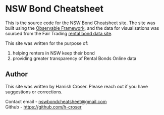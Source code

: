 # NSW Bond Cheatsheet

This is the source code for the NSW Bond Cheatsheet site. The site was built using the [Observable Framework](https://observablehq.com/framework), and the data for visualisations was sourced from the Fair Trading [rental bond data site](https://www.nsw.gov.au/housing-and-construction/rental-forms-surveys-and-data/rental-bond-data).

This site was written for the purpose of:
1. helping renters in NSW keep their bond
2. providing greater transparency of Rental Bonds Online data

## Author

This site was written by Hamish Croser. Please reach out if you have suggestions or corrections.

Contact email - [nswbondcheatsheet@gmail.com](mailto:nswbondcheatsheet@gmail.com)
<br>
Github - <https://github.com/h-croser>
